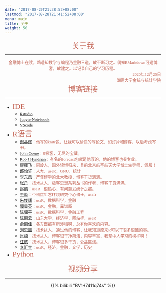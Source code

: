 ```yaml
---
date: "2017-08-20T21:38:52+08:00"
lastmod: "2017-08-28T21:41:52+08:00"
menu: main
title: 关于
weight: 50
---
```



<div align=center> 
<font size=5 color=#C46657 face="仿宋">关于我</font>
</div>

-------------

<div align=center> 
<font size=2 color=#C46657 face="华文中宋">金融博士在读，路遥知数学与编程乃金融王道，故不断习之。偶知RMarkdown可建博客，故建之。以记录自己的学习历程。</font>
</div>

<div align=right> 
<font size=2 color=#C46657 face="华文中宋">2020年12月25日     
</font>
</div>

<div align=right> 
<font size=2 color=#C46657 face="华文中宋">     
湖南大学金统与统计学院</font>
</div>



<div align=center> <font size=5 color=#C46657 face="仿宋">博客链接</font></div>

-------------


- <font size=5 color=#C46657 face="仿宋">IDE</font>
    * <font size=2 color=#C46657 face="华文中宋">[Rstudio]()</font>
    * <font size=2 color=#C46657 face="华文中宋">[JupyterNoteboook]()</font>
    * <font size=2 color=#C46657 face="华文中宋">[VScode]()</font>
- <font size=5 color=#C46657 face="仿宋">R语言</font>
    * <font size=2 color=#C46657 face="华文中宋">[谢益辉](http://yihui.name/)：他写的knitr包，让我可以愉快的写论文、幻灯片和博客，以后考虑写书。</font>
    * <font size=2 color=#C46657 face="华文中宋">[John Coene](https://john-coene.com/)：R极客，无尽的宝藏。</font>
    * <font size=2 color=#C46657 face="华文中宋">[Rob J Hyndman](https://robjhyndman.com/)：有名的forecast包就是他写的，他的博客也很专业。</font>
    * <font size=2 color=#C46657 face="华文中宋">[康雁飞](https://yanfei.site/)：同龄人，国外读博归来，目前北京航空航天大学博士生导师，佩服！</font>
    * <font size=2 color=#C46657 face="华文中宋">[邱怡轩](https://yixuan.cos.name/cn/)：人大，useR，GNU，统计</font>
    * <font size=2 color=#C46657 face="华文中宋">[李东风](http://www.math.pku.edu.cn/teachers/lidf)：严谨博学的北大教授，博客干货满满。</font>
    * <font size=2 color=#C46657 face="华文中宋">[张丹](http://blog.fens.me/)：技术达人，极客思想系列丛书的作者，博客干货满满。</font>
    * <font size=2 color=#C46657 face="华文中宋">[赵鹏](https://www.pzhao.org/)：useR，很热心，有问题发统计之都。</font>
    * <font size=2 color=#C46657 face="华文中宋">[于淼](https://yufree.cn/)：中科院生态环境研究中心博士，useR</font>
    * <font size=2 color=#C46657 face="华文中宋">[朱俊辉](https://segmentfault.com/u/harryprince)：useR，数据科学，金融</font>
    * <font size=2 color=#C46657 face="华文中宋">[谭显英](https://shrektan.com/)：useR，金融，靠谱厮</font>
    * <font size=2 color=#C46657 face="华文中宋">[陈堰平](http://yanping.me/)：useR，数据科学，金融工程</font>
    * <font size=2 color=#C46657 face="华文中宋">[陈丽云](http://www.loyhome.com/)：山东大学，经济学，网站控，useR</font>
    * <font size=2 color=#C46657 face="华文中宋">[俞丽佳](https://yulijia.net/cn)：各方面都有所涉猎啊，总有你喜欢的内容。</font>
    * <font size=2 color=#C46657 face="华文中宋">[刘思喆](http://www.bjt.name/)：技术达人，通过他的博客，让我知道原来R可以干很多很酷的事。</font>
    * <font size=2 color=#C46657 face="华文中宋">[肖楠](https://nanx.me/)：技术达人，博客很干净简洁，内容丰富，我辈中人学习的榜样啊！</font>
    * <font size=2 color=#C46657 face="华文中宋">[江航](http://www.bagualu.net/wordpress)：技术达人，博客很多干货，受益匪浅。</font>
    * <font size=2 color=#C46657 face="华文中宋">[李昕垚](http://xinyao.pub/)：useR，经济，金融，文学，历史   </font>
- <font size=5 color=#C46657 face="仿宋">Python</font>

<div align=center> <font size=5 color=#C46657 face="仿宋">视频分享</font></div>

-------------

<div align=center>
{{% bilibili "BV1H7411q74s" %}}
</div>
